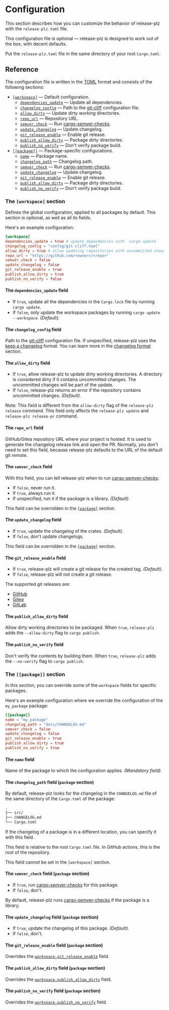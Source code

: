 # Configuration

This section describes how you can customize the behavior of release-plz
with the `release-plz.toml` file.

This configuration file is optional — release-plz is designed to work out of the box,
with decent defaults.

Put the `release-plz.toml` file in the same directory of your root `Cargo.toml`.

## Reference

The configuration file is written in the [TOML](https://toml.io/) format and consists of
the following sections:

- [`[workspace]`](#the-workspace-section) — Default configuration.
  - [`dependencies_update`](#the-dependencies_update-field) — Update all dependencies.
  - [`changelog_config`](#the-changelog_config-field) — Path to the [git-cliff] configuration file.
  - [`allow_dirty`](#the-allow_dirty-field) — Update dirty working directories.
  - [`repo_url`](#the-repo_url-field) — Repository URL.
  - [`semver_check`](#the-semver_check-field) — Run [cargo-semver-checks].
  - [`update_changelog`](#the-update_changelog-field) — Update changelog.
  - [`git_release_enable`](#the-git_release_enable-field) — Enable git release.
  - [`publish_allow_dirty`](#the-publish_allow_dirty-field) — Package dirty directories.
  - [`publish_no_verify`](#the-publish_no_verify-field) — Don't verify package build.
- [`[[package]]`](#the-package-section) — Package-specific configurations.
  - [`name`](#the-name-field) — Package name.
  - [`changelog_path`](#the-changelog_path-field-package-section) — Changelog path.
  - [`semver_check`](#the-semver_check-field-package-section) — Run [cargo-semver-checks].
  - [`update_changelog`](#the-update_changelog-field-package-section) — Update changelog.
  - [`git_release_enable`](#the-git_release_enable-field-package-section) — Enable git release.
  - [`publish_allow_dirty`](#the-publish_allow_dirty-field-package-section) — Package dirty directories.
  - [`publish_no_verify`](#the-publish_no_verify-field-package-section) —
    Don't verify package build.

### The `[workspace]` section

Defines the global configuration, applied to all packages by default.
This section is optional, as well as all its fields.

Here's an example configuration:

```toml
[workspace]
dependencies_update = true # update dependencies with `cargo update`
changelog_config = "config/git-cliff.toml"
allow_dirty = true # allow updating repositories with uncommitted changes
repo_url = "https://github.com/<owner>/<repo>"
semver_check = false
update_changelog = false
git_release_enable = true
publish_allow_dirty = true
publish_no_verify = false
```

#### The `dependencies_update` field

- If `true`, update all the dependencies in the `Cargo.lock` file by running `cargo update`.
- If `false`, only update the workspace packages by running `cargo update --workspace`. *(Default)*.

#### The `changelog_config` field

Path to the [git-cliff] configuration file.
If unspecified, release-plz uses the [keep a changelog](https://keepachangelog.com/en/1.1.0/) format.
You can learn more in the [changelog format](changelog-format.md) section.

#### The `allow_dirty` field

- If `true`, allow release-plz to update dirty working directories.
  A directory is considered dirty if it contains uncommitted changes.
  The uncommitted changes will be part of the update.
- If `false`, release-plz returns an error if the repository contains uncommitted changes. *(Default)*.

Note: This field is different from the `allow-dirty` flag of the `release-plz release` command.
This field only affects the `release-plz update` and `release-plz release-pr` command.

#### The `repo_url` field

GitHub/Gitea repository URL where your project is hosted.
It is used to generate the changelog release link and open the PR.
Normally, you don't need to set this field,
because release-plz defaults to the URL of the default git remote.

#### The `semver_check` field

With this field, you can tell release-plz when to run [cargo-semver-checks]:

- If `false`, never run it.
- If `true`, always run it.
- If unspecified, run it if the package is a library. *(Default)*.

This field can be overridden in the [`[package]`](#the-package-section) section.

#### The `update_changelog` field

- If `true`, update the changelog of the crates. *(Default)*.
- If `false`, don't update changelogs.

This field can be overridden in the [`[package]`](#the-package-section) section.

#### The `git_release_enable` field

- If `true`, release-plz will create a git release for the created tag. *(Default)*.
- If `false`, release-plz will not create a git release.

The supported git releases are:

- [GitHub](https://docs.github.com/en/repositories/releasing-projects-on-github/managing-releases-in-a-repository)
- [Gitea](https://docs.gitea.io/en-us/)
- [GitLab](https://docs.gitlab.com/ee/user/project/releases/#releases)

#### The `publish_allow_dirty` field

Allow dirty working directories to be packaged.
When `true`, `release-plz` adds the `--allow-dirty` flag to `cargo publish`.

#### The `publish_no_verify` field

Don't verify the contents by building them.
When `true`, `release-plz` adds the `--no-verify` flag to `cargo publish`.

### The `[[package]]` section

In this section, you can override some of the `workspace` fields for specific packages.

Here's an example configuration where we override the configuration of the `my_package` package:

```toml
[[package]]
name = "my_package"
changelog_path = "docs/CHANGELOG.md"
semver_check = false
update_changelog = false
git_release_enable = true
publish_allow_dirty = true
publish_no_verify = true
```

#### The `name` field

Name of the package to which the configuration applies.
*(Mandatory field)*.

#### The `changelog_path` field (`package` section)

By default, release-plz looks for the changelog in the `CHANGELOG.md` file
of the same directory of the `Cargo.toml` of the package:

```txt
.
├── src/
├── CHANGELOG.md
└── Cargo.toml
```

If the changelog of a package is in a different location, you can specify it with this field.

This field is relative to the root `Cargo.toml` file.
In GitHub actions, this is the root of the repository.

This field cannot be set in the `[workspace]` section.

#### The `semver_check` field (`package` section)

- If `true`, run [cargo-semver-checks] for this package.
- If `false`, don't.

By default, release-plz runs [cargo-semver-checks] if the package is a library.

#### The `update_changelog` field (`package` section)

- If `true`, update the changelog of this package. *(Default)*.
- If `false`, don't.

[cargo-semver-checks]: https://github.com/obi1kenobi/cargo-semver-checks
[git-cliff]: https://github.com/orhun/git-cliff

#### The `git_release_enable` field (`package` section)

Overrides the [`workspace.git_release_enable`](#the-git_release_enable-field) field.

#### The `publish_allow_dirty` field (`package` section)

Overrides the
[`workspace.publish_allow_dirty`](#the-publish_allow_dirty-field) field.

#### The `publish_no_verify` field (`package` section)

Overrides the [`workspace.publish_no_verify`](#the-publish_no_verify-field) field.
